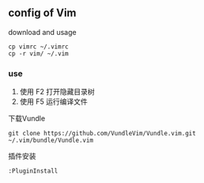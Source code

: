 ## config of Vim

download and usage

	cp vimrc ~/.vimrc
	cp -r vim/ ~/.vim

### use  

1. 使用 F2 打开隐藏目录树 
2. 使用 F5 运行编译文件

下载Vundle
	
	git clone https://github.com/VundleVim/Vundle.vim.git ~/.vim/bundle/Vundle.vim
	
插件安装

	:PluginInstall
